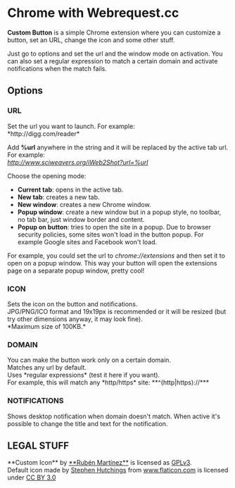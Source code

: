 <h1>Chrome with Webrequest.cc</h1>

<b>Custom Button</b> is a simple Chrome extension where you can customize a button, set an URL, change the icon and some other stuff.

Just go to options and set the url and the window mode on activation.
You can also set a regular expression to match a certain domain and activate notifications when the match fails.

<h2>Options</h2>
<h3>URL</h3>
Set the url you want to launch. For example:<br>
*http://digg.com/reader*

Add **%url** anywhere in the string and it will be replaced by the active tab url. For example:<br>
*http://www.sciweavers.org/iWeb2Shot?url=%url*

Choose the opening mode:
- **Current tab**: opens in the active tab.
- **New tab**: creates a new tab.
- **New window**: creates a new Chrome window.
- **Popup window**: create a new window but in a popup style, no toolbar, no tab bar, just window border and content.
- **Popup on button**: tries to open the site in a popup. Due to browser security policies, some sites won't load in the button popup. For example Google sites and Facebook won't load.

For example, you could set the url to *chrome://extensions* and then set it to open on a popup window. This way your button will open the extensions page on a separate popup window, pretty cool!

<h3>ICON</h3>
Sets the icon on the button and notifications.<br>
JPG/PNG/ICO format and 19x19px is recommended or it will be resized (but try other dimensions anyway, it may look fine).<br>
*Maximum size of 100KB.*

<h3>DOMAIN</h3>
You can make the button work only on a certain domain.<br>
Matches any url by default.<br>
Uses *regular expressions* (test it here if you want).<br>
For example, this will match any *http/https* site: **^(http|https)://*** 

<h3>NOTIFICATIONS</h3>
Shows desktop notification when domain doesn't match. When active it's possible to change the title and text for the notification.

<h2>LEGAL STUFF</h2>
**Custom Icon** by <a href="https://twitter.com/rub3nmv">**Rub&eacute;n Mart&iacute;nez**</a> is licensed as <a href="http://www.gnu.org/licenses/gpl-3.0.txt">GPLv3</a>.<br>
Default icon made by <a href="http://www.typicons.com" title="Stephen Hutchings">Stephen Hutchings</a> from <a href="http://www.flaticon.com" title="Flaticon">www.flaticon.com</a> is licensed under <a href="http://creativecommons.org/licenses/by/3.0/" title="Creative Commons BY 3.0">CC BY 3.0</a>

